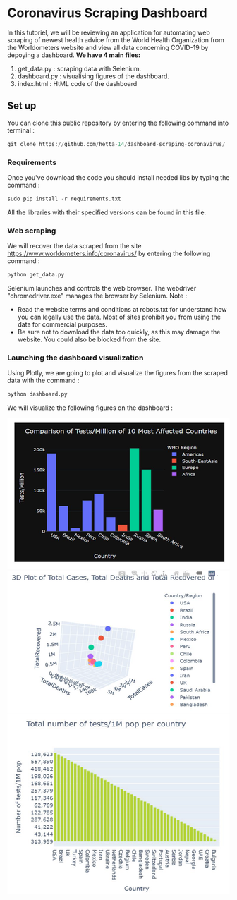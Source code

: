 # Coronavirus Scraping Dashboard

In this tutoriel, we will be reviewing an application for automating  web scraping of newest health advice from the World Health Organization from the Worldometers website
and view all data concerning COVID-19 by depoying a dashboard.
**We have 4 main files:**
  1. get_data.py : scraping data with Selenium.
  2. dashboard.py : visualising figures of the dashboard.
  3. index.html : HtML code of the dashboard
  
## Set up
You can clone this public repository by entering the following command into terminal :
```python
git clone https://github.com/hetta-14/dashboard-scraping-coronavirus/
```
### Requirements 
Once you've download the code you should install needed libs by typing the command :
```python
sudo pip install -r requirements.txt
```
All the libraries with their specified versions can be found in this file.
### Web scraping
We will recover the data scraped from the site https://www.worldometers.info/coronavirus/ by entering the following command :
```python
python get_data.py
```
Selenium launches and controls the web browser. The webdriver "chromedriver.exe" manages the browser by Selenium.
Note : 
  - Read the website terms and conditions at robots.txt for understand how you can legally use the data. Most of sites prohibit you from using the data for commercial purposes.
  - Be sure not to download the data too quickly, as this may damage the website. You could also be blocked from the site.
### Launching the dashboard visualization
Using Plotly, we are going to plot and visualize the figures from the scraped data with the command :
```python
python dashboard.py
```
We will visualize the following figures on the dashboard :

![](https://github.com/hetta-14/dashboard-scraping-coronavirus/blob/master/img/A.PNG)
![](https://github.com/hetta-14/dashboard-scraping-coronavirus/blob/master/img/B.PNG)
![](https://github.com/hetta-14/dashboard-scraping-coronavirus/blob/master/img/C.PNG)


